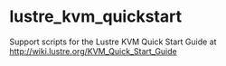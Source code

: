 # lustre_kvm_quickstart
Support scripts for the Lustre KVM Quick Start Guide at http://wiki.lustre.org/KVM_Quick_Start_Guide
